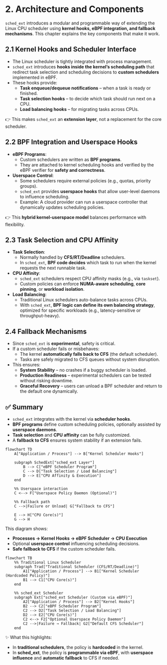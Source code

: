 # 2. Architecture and Components

`sched_ext` introduces a modular and programmable way of extending the Linux CPU scheduler using **kernel hooks, eBPF integration, and fallback mechanisms**. This chapter explains the key components that make it work.

## 2.1 Kernel Hooks and Scheduler Interface

- The Linux scheduler is tightly integrated with process management.  
- `sched_ext` introduces **hooks inside the kernel’s scheduling path** that redirect task selection and scheduling decisions to **custom schedulers** implemented in eBPF.  
- These hooks provide:
  - **Task enqueue/dequeue notifications** – when a task is ready or finished.  
  - **Task selection hooks** – to decide which task should run next on a CPU.  
  - **Load balancing hooks** – for migrating tasks across CPUs.  

👉 This makes `sched_ext` an **extension layer**, not a replacement for the core scheduler.  

## 2.2 BPF Integration and Userspace Hooks

- **eBPF Programs**:  
  - Custom schedulers are written as **BPF programs**.  
  - They are attached to kernel scheduling hooks and verified by the eBPF verifier for **safety and correctness**.  
- **Userspace Control**:  
  - Some schedulers require external policies (e.g., quotas, priority groups).  
  - `sched_ext` provides **userspace hooks** that allow user-level daemons to influence scheduling.  
  - Example: A cloud provider can run a userspace controller that dynamically updates scheduling policies.  

👉 This **hybrid kernel-userspace model** balances performance with flexibility.  

## 2.3 Task Selection and CPU Affinity

- **Task Selection**:
  - Normally handled by **CFS/RT/Deadline** schedulers.  
  - In `sched_ext`, **BPF code decides** which task to run when the kernel requests the next runnable task.  
- **CPU Affinity**:
  - `sched_ext` schedulers respect CPU affinity masks (e.g., via `taskset`).  
  - Custom policies can enforce **NUMA-aware scheduling**, **core pinning**, or **workload isolation**.  
- **Load Balancing**:
  - Traditional Linux schedulers auto-balance tasks across CPUs.  
  - With `sched_ext`, **BPF logic can define its own balancing strategy**, optimized for specific workloads (e.g., latency-sensitive or throughput-heavy).  

## 2.4 Fallback Mechanisms

- Since `sched_ext` is **experimental**, safety is critical.  
- If a custom scheduler fails or misbehaves:
  - The kernel **automatically falls back to CFS** (the default scheduler).  
  - Tasks are safely migrated to CFS queues without system disruption.  
- This ensures:
  - **System Stability** – no crashes if a buggy scheduler is loaded.  
  - **Production Readiness** – experimental schedulers can be tested without risking downtime.  
  - **Graceful Recovery** – users can unload a BPF scheduler and return to the default one dynamically.  


## ✅ Summary

- `sched_ext` integrates with the kernel via **scheduler hooks**.  
- **BPF programs** define custom scheduling policies, optionally assisted by **userspace daemons**.  
- **Task selection** and **CPU affinity** can be fully customized.  
- A **fallback to CFS** ensures system stability if an extension fails.  

```mermaid
flowchart TD
    A["Application / Process"] --> B["Kernel Scheduler Hooks"]

    subgraph SchedExt["sched_ext Layer"]
        B --> C["eBPF Scheduler Program"]
        C --> D["Task Selection / Load Balancing"]
        D --> E["CPU Affinity & Execution"]
    end

    %% Userspace interaction
    C <--> F["Userspace Policy Daemon (Optional)"]

    %% Fallback path
    C -->|Failure or Unload| G["Fallback to CFS"]

    E --> H["CPU Core(s)"]
    G --> H
```

This diagram shows:  
- **Processes → Kernel Hooks → eBPF Scheduler → CPU Execution**  
- Optional **userspace control** influencing scheduling decisions.  
- **Safe fallback to CFS** if the custom scheduler fails.  

```mermaid
flowchart TB
    %% Traditional Linux Scheduler
    subgraph Trad["Traditional Scheduler (CFS/RT/Deadline)"]
        A1["Application / Process"] --> B1["Kernel Scheduler (Hardcoded Policy)"]
        B1 --> C1["CPU Core(s)"]
    end

    %% sched_ext Scheduler
    subgraph Ext["sched_ext Scheduler (Custom via eBPF)"]
        A2["Application / Process"] --> B2["Kernel Hooks"]
        B2 --> C2["eBPF Scheduler Program"]
        C2 --> D2["Task Selection / Load Balancing"]
        D2 --> E2["CPU Core(s)"]
        C2 <--> F2["Optional Userspace Policy Daemon"]
        C2 -->|Failure → Fallback| G2["Default CFS Scheduler"]
    end
```

✨ What this highlights:  
- In **traditional schedulers**, the policy is **hardcoded** in the kernel.  
- In **sched_ext**, the policy is **programmable via eBPF**, with **userspace influence** and **automatic fallback** to CFS if needed.  

